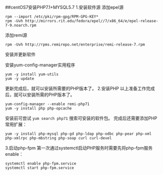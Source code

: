 ##centOS7安装PHP7.1+MYSQL5.7
1.安装软件源
添加epel源
```
rpm --import /etc/pki/rpm-gpg/RPM-GPG-KEY*
rpm -Uvh http://mirrors.rit.edu/fedora/epel//7/x86_64/e/epel-release-7-9.noarch.rpm

```
添加remi源
```
rpm -Uvh http://rpms.remirepo.net/enterprise/remi-release-7.rpm

```
安装并更新软件

安装yum-config-manager实用程序
```
yum -y install yum-utils
yum -y update

```
更新完成后，就可以安装所需要的PHP版本了。
2.安装PHP
以上准备工作完成后，就可以安装所需的PHP版本了。
```
yum-config-manager --enable remi-php71
yum -y install php php-opcache
```
安装前可尝试
`
yum search php71
`
搜索可安装的软件包。
完成后还需要添加PHP常用扩展：
```
yum -y install php-mysql php-gd php-ldap php-odbc php-pear php-xml php-xmlrpc php-mbstring php-soap curl curl-devel
```
3.启动php-fpm
第一次通过systemctl启动PHP服务时需要先将php-fpm服务enable：
```
systemctl enable php-fpm.service
systemctl start php-fpm.service
```

